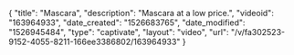 {
    "title": "Mascara",
    "description": "Mascara at a low price.",
    "videoid": "163964933",
    "date_created": "1526683765",
    "date_modified": "1526945484",
    "type": "captivate",
    "layout": "video",
    "url": "\/v\/fa302523-9152-4055-8211-166ee3386802\/163964933"
}